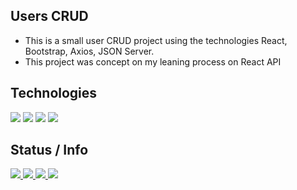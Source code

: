 ## Users CRUD
 * This is a small user CRUD project using the technologies React, Bootstrap, Axios, JSON Server. 
 * This project was concept on my leaning process on React API

## Technologies
 [![](https://img.shields.io/badge/REACT-20232A?style=for-the-badge&logo=react&logoColor=f2c75c)](https://github.com/rickalves/react-crud)
 [![](https://img.shields.io/badge/Javascript-20232A?style=for-the-badge&logo=javascript&logoColor=f2c75c)](https://github.com/rickalves/react-crud)
 [![](https://img.shields.io/badge/Bootstrap-20232A?style=for-the-badge&logo=bootstrap&logoColor=f2c75c)](https://github.com/rickalves/react-crud)
 [![](https://img.shields.io/badge/Json-Server-20232A?style=for-the-badge&logo=json&logoColor=f2c75c)](https://github.com/rickalves/react-crud)
  
## Status / Info
[
![](https://img.shields.io/badge/npm-v.8.1.0-blue)
![](https://img.shields.io/github/stars/rickalves/react-crud.svg)
![](https://img.shields.io/github/commit-activity/w/rickalves/react-crud.svg)
![](https://img.shields.io/github/license/rickalves/react-crud.svg)
](https://github.com/rickalves/react-crud/blob/main/README.md)
